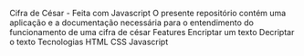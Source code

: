 Cifra de César - Feita com Javascript
O presente repositório contém uma aplicação e a documentação necessária para o entendimento do funcionamento de uma cifra de césar
Features
Encriptar um texto
Decriptar o texto
Tecnologias
HTML
CSS
Javascript
